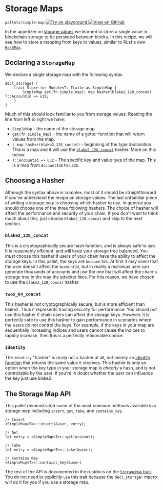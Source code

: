 # Storage Maps

`pallets/simple-map`
[
	![Try on playground](https://img.shields.io/badge/Playground-Try%20it!-brightgreen?logo=Parity%20Substrate)
](https://playground-staging.substrate.dev/?deploy=recipes&files=%2Fhome%2Fsubstrate%2Fworkspace%2Fpallets%2Fsimple-map%2Fsrc%2Flib.rs)
[
	![View on GitHub](https://img.shields.io/badge/Github-View%20Code-brightgreen?logo=github)
](https://github.com/substrate-developer-hub/recipes/tree/master/pallets/simple-map/src/lib.rs)

In the appetizer on [storage values](../../2-appetizers/2-storage-values.md) we learned to store a
single value in blockchain storage to be persisted between blocks. In this recipe, we will see how
to store a mapping from keys to values, similar to Rust's own
[`HashMap`](https://doc.rust-lang.org/std/collections/struct.HashMap.html).

## Declaring a `StorageMap`

We declare a single storage map with the following syntax.

```rust, ignore
decl_storage! {
	trait Store for Module<T: Trait> as SimpleMap {
		SimpleMap get(fn simple_map): map hasher(blake2_128_concat) T::AccountId => u32;
	}
}
```

Much of this should look familiar to you from storage values. Reading the line from left to right we
have:

-   `SimpleMap` - the name of the storage map
-   `get(fn simple_map)` - the name of a getter function that will return values from the map.
-   `: map hasher(blake2_128_concat)` - beginning of the type declaration. This is a map and it will
    use the
    [`blake2_128_concat`](https://crates.parity.io/frame_support/trait.Hashable.html#tymethod.blake2_128_concat)
    hasher. More on this below.
-   `T::AccountId => u32` - The specific key and value tyes of the map. This is a map from
    `AccountId`s to `u32`s.

## Choosing a Hasher

Although the syntax above is complex, most of it should be straightforward if you've understood the
recipe on storage values. The last unfamiliar piece of writing a storage map is choosing which
hasher to use. In general you should choose one of the three following hashers. The choice of hasher
will affect the performance and security of your chain. If you don't want to think much about this,
just choose `blake2_128_concat` and skip to the next section.

### `blake2_128_concat`

This is a cryptographically secure hash function, and is always safe to use. It is reasonably
efficient, and will keep your storage tree balanced. You _must_ choose this hasher if users of your
chain have the ability to affect the storage keys. In this pallet, the keys are `AccountId`s. At
first it may _seem_ that the user doesn't affect the `AccountId`, but in reality a malicious user
can generate thousands of accounts and use the one that will affect the chain's storage tree in the
way the attacker likes. For this reason, we have chosen to use the `blake2_128_concat` hasher.

### `twox_64_concat`

This hasher is _not_ cryptographically secure, but is more efficient than blake2. Thus it represents
trading security for performance. You should _not_ use this hasher if chain users can affect the
storage keys. However, it is perfectly safe to use this hasher to gain performance in scenarios
where the users do not control the keys. For example, if the keys in your map are sequentially
increasing indices and users cannot cause the indices to rapidly increase, then this is a perfectly
reasonable choice.

### `identity`

The `identity` "hasher" is really not a hasher at all, but merely an
[identity function](https://en.wikipedia.org/wiki/Identity_function) that returns the same value it
receives. This hasher is only an option when the key type in your storage map is _already_ a hash,
and is not controllable by the user. If you're in doubt whether the user can influence the key just
use blake2.

## The Storage Map API

This pallet demonstrated some of the most common methods available in a storage map including
`insert`, `get`, `take`, and `contains_key`.

```rust, ignore
// Insert
<SimpleMap<T>>::insert(&user, entry);

// Get
let entry = <SimpleMap<T>>::get(account);

// Take
let entry = <SimpleMap<T>>::take(&user);

// Contains Key
<SimpleMap<T>>::contains_key(&user)
```

The rest of the API is documented in the rustdocs on the
[`StorageMap` trait](https://crates.parity.io/frame_support/storage/trait.StorageMap.html). You do
not need to explicitly `use` this trait because the `decl_storage!` macro will do it for you if you
use a storage map.
